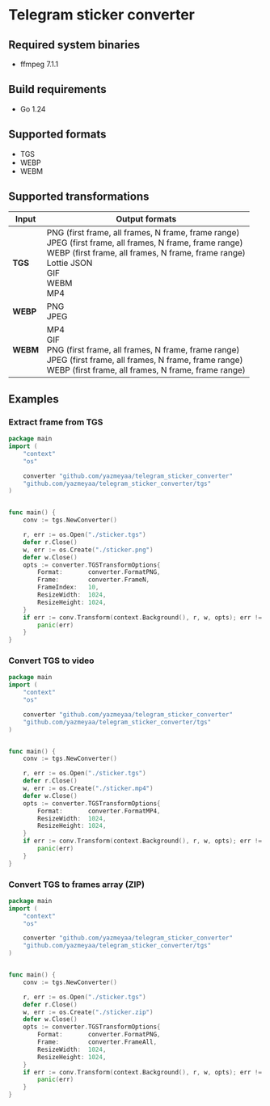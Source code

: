 # Telegram sticker converter

## Required system binaries
- ffmpeg 7.1.1

## Build requirements
- Go 1.24

## Supported formats
- TGS
- WEBP
- WEBM

## Supported transformations

| Input    | Output formats                                                                                                                                                                                                       |
| -------- | -------------------------------------------------------------------------------------------------------------------------------------------------------------------------------------------------------------------- |
| **TGS**  | PNG (first frame, all frames, N frame, frame range) <br> JPEG (first frame, all frames, N frame, frame range) <br> WEBP (first frame, all frames, N frame, frame range) <br> Lottie JSON <br> GIF <br> WEBM <br> MP4 |
| **WEBP** | PNG <br> JPEG                                                                                                                                                                                                        |
| **WEBM** | MP4 <br> GIF <br> PNG (first frame, all frames, N frame, frame range) <br> JPEG (first frame, all frames, N frame, frame range) <br> WEBP (first frame, all frames, N frame, frame range)                            |


## Examples
### Extract frame from TGS
```go
package main
import (
	"context"
	"os"

	converter "github.com/yazmeyaa/telegram_sticker_converter"
	"github.com/yazmeyaa/telegram_sticker_converter/tgs"
)


func main() {
	conv := tgs.NewConverter()

	r, err := os.Open("./sticker.tgs")
	defer r.Close()
	w, err := os.Create("./sticker.png")
	defer w.Close()
	opts := converter.TGSTransformOptions{
		Format:       converter.FormatPNG,
		Frame:        converter.FrameN,
		FrameIndex:   10,
		ResizeWidth:  1024,
		ResizeHeight: 1024,
	}
	if err := conv.Transform(context.Background(), r, w, opts); err != nil {
		panic(err)
	}
}
```

### Convert TGS to video
```go
package main
import (
	"context"
	"os"

	converter "github.com/yazmeyaa/telegram_sticker_converter"
	"github.com/yazmeyaa/telegram_sticker_converter/tgs"
)


func main() {
	conv := tgs.NewConverter()

	r, err := os.Open("./sticker.tgs")
	defer r.Close()
	w, err := os.Create("./sticker.mp4")
	defer w.Close()
	opts := converter.TGSTransformOptions{
		Format:       converter.FormatMP4,
		ResizeWidth:  1024,
		ResizeHeight: 1024,
	}
	if err := conv.Transform(context.Background(), r, w, opts); err != nil {
		panic(err)
	}
}
```

### Convert TGS to frames array (ZIP)
```go
package main
import (
	"context"
	"os"

	converter "github.com/yazmeyaa/telegram_sticker_converter"
	"github.com/yazmeyaa/telegram_sticker_converter/tgs"
)


func main() {
	conv := tgs.NewConverter()

	r, err := os.Open("./sticker.tgs")
	defer r.Close()
	w, err := os.Create("./sticker.zip")
	defer w.Close()
	opts := converter.TGSTransformOptions{
		Format:       converter.FormatPNG,
        Frame:        converter.FrameAll,
		ResizeWidth:  1024,
		ResizeHeight: 1024,
	}
	if err := conv.Transform(context.Background(), r, w, opts); err != nil {
		panic(err)
	}
}
```
